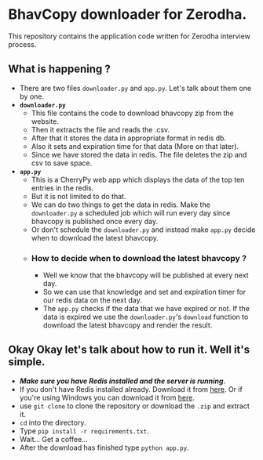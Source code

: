 # BhavCopy downloader for Zerodha.
This repository contains the application code written for Zerodha interview process.

## What is happening ?
- There are two files ```downloader.py``` and ```app.py```. Let's talk about them one by one.
- **```downloader.py```**
  - This file contains the code to download bhavcopy zip from the website.
  - Then it extracts the file and reads the .csv.
  - After that it stores the data in appropriate format in redis db.
  - Also it sets and expiration time for that data (More on that later).
  - Since we have stored the data in redis. The file deletes the zip and csv to save space.
- **```app.py```**
  - This is a CherryPy web app which displays the data of the top ten entries in the redis.
  - But it is not limited to do that.
  - We can do two things to get the data in redis. Make the ```downloader.py``` a scheduled job which will run every day since bhavcopy is published once every day.
  - Or don't schedule the ```downloader.py``` and instead make ```app.py``` decide when to download the latest bhavcopy.
  - ### How to decide when to download the latest bhavcopy ?
    - Well we know that the bhavcopy will be published at every next day.
    - So we can use that knowledge and set and expiration timer for our redis data on the next day.
    - The ```app.py``` checks if the data that we have expired or not. If the data is expired we use the ```downloader.py```'s ```download``` function to download the latest bhavcopy and render the result.
    
## Okay Okay let's talk about how to run it. Well it's simple.
- ***Make sure you have Redis installed and the server is running***.
- If you don't have Redis installed already. Download it from [here](https://redis.io/download). Or if you're using Windows you can download it from [here](https://github.com/MicrosoftArchive/redis/releases).
- use ```git clone``` to clone the repository or download the ```.zip``` and extract it.
- ```cd``` into the directory.
- Type ```pip install -r requirements.txt```.
- Wait... Get a coffee...
- After the download has finished type ```python app.py```.
